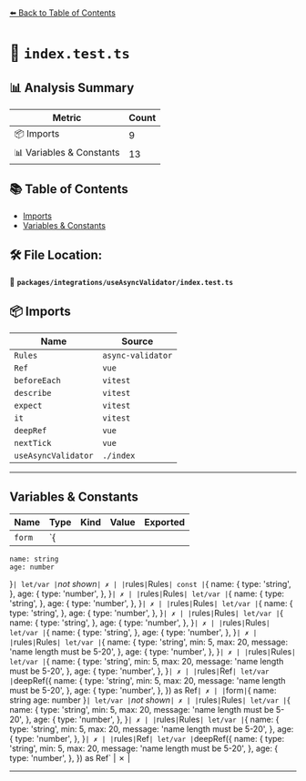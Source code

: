 [⬅️ Back to Table of Contents](../../../index.md)

# 📄 `index.test.ts`

## 📊 Analysis Summary

| Metric | Count |
|--------|-------|
| 📦 Imports | 9 |
| 📊 Variables & Constants | 13 |

## 📚 Table of Contents

- [Imports](#imports)
- [Variables & Constants](#variables-constants)

## 🛠️ File Location:
📂 **`packages/integrations/useAsyncValidator/index.test.ts`**

## 📦 Imports

| Name | Source |
|------|--------|
| `Rules` | `async-validator` |
| `Ref` | `vue` |
| `beforeEach` | `vitest` |
| `describe` | `vitest` |
| `expect` | `vitest` |
| `it` | `vitest` |
| `deepRef` | `vue` |
| `nextTick` | `vue` |
| `useAsyncValidator` | `./index` |


---

## Variables & Constants

| Name | Type | Kind | Value | Exported |
|------|------|------|-------|----------|
| `form` | `{
    name: string
    age: number
  }` | let/var | `*not shown*` | ✗ |
| `rules` | `Rules` | const | `{
      name: {
        type: 'string',
      },
      age: {
        type: 'number',
      },
    }` | ✗ |
| `rules` | `Rules` | let/var | `{
      name: {
        type: 'string',
      },
      age: {
        type: 'number',
      },
    }` | ✗ |
| `rules` | `Rules` | let/var | `{
      name: {
        type: 'string',
      },
      age: {
        type: 'number',
      },
    }` | ✗ |
| `rules` | `Rules` | let/var | `{
      name: {
        type: 'string',
      },
      age: {
        type: 'number',
      },
    }` | ✗ |
| `rules` | `Rules` | let/var | `{
      name: {
        type: 'string',
      },
      age: {
        type: 'number',
      },
    }` | ✗ |
| `rules` | `Rules` | let/var | `{
      name: {
        type: 'string',
        min: 5,
        max: 20,
        message: 'name length must be 5-20',
      },
      age: {
        type: 'number',
      },
    }` | ✗ |
| `rules` | `Rules` | let/var | `{
      name: {
        type: 'string',
        min: 5,
        max: 20,
        message: 'name length must be 5-20',
      },
      age: {
        type: 'number',
      },
    }` | ✗ |
| `rules` | `Ref<Rules>` | let/var | `deepRef({
      name: {
        type: 'string',
        min: 5,
        max: 20,
        message: 'name length must be 5-20',
      },
      age: {
        type: 'number',
      },
    }) as Ref<Rules>` | ✗ |
| `form` | `{
    name: string
    age: number
  }` | let/var | `*not shown*` | ✗ |
| `rules` | `Rules` | let/var | `{
      name: {
        type: 'string',
        min: 5,
        max: 20,
        message: 'name length must be 5-20',
      },
      age: {
        type: 'number',
      },
    }` | ✗ |
| `rules` | `Rules` | let/var | `{
      name: {
        type: 'string',
        min: 5,
        max: 20,
        message: 'name length must be 5-20',
      },
      age: {
        type: 'number',
      },
    }` | ✗ |
| `rules` | `Ref<Rules>` | let/var | `deepRef({
      name: {
        type: 'string',
        min: 5,
        max: 20,
        message: 'name length must be 5-20',
      },
      age: {
        type: 'number',
      },
    }) as Ref<Rules>` | ✗ |


---